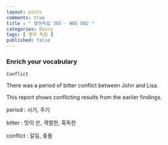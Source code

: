 ```yaml
---
layout: posts
comments: true
title : " 영어독립 365 - W05 D02 "
categories: Diary
tags: [ 영어 독립 ]
published: false
---
```


### Enrich your vocabulary

```text
Conflict
```

There was a period of bitter conflict between John and Lisa.

This report shows conflicting results from the earlier findings.

period
 : 시기, 주기

bitter
 : 맛이 쓴, 격렬한, 혹독한

conflict
 : 갈등, 충돌
